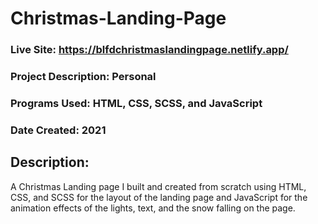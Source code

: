 # Christmas-Landing-Page
### Live Site: https://blfdchristmaslandingpage.netlify.app/

### Project Description: Personal
### Programs Used: HTML, CSS, SCSS, and JavaScript
### Date Created: 2021

## Description:

A Christmas Landing page I built and created from scratch using HTML, CSS, and SCSS for the layout of the landing page and JavaScript for the animation effects of the lights, text, and the snow falling on the page.
